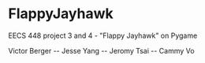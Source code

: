 # FlappyJayhawk
EECS 448 project 3 and 4 - "Flappy Jayhawk" on Pygame


Victor Berger -- Jesse Yang -- Jeromy Tsai -- Cammy Vo
